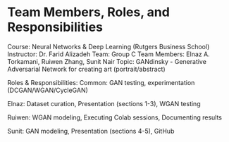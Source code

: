 # Team Members, Roles, and Responsibilities

Course: Neural Networks & Deep Learning (Rutgers Business School)
Instructor: Dr. Farid Alizadeh
Team: Group C
Team Members: Elnaz A. Torkamani, Ruiwen Zhang, Sunit Nair
Topic: GANdinsky - Generative Adversarial Network for creating art (portrait/abstract)

Roles & Responsibilities:
Common: GAN testing, experimentation (DCGAN/WGAN/CycleGAN)

Elnaz: Dataset curation, Presentation (sections 1-3), WGAN testing

Ruiwen: WGAN modeling, Executing Colab sessions, Documenting results

Sunit: GAN modeling, Presentation (sections 4-5), GitHub
